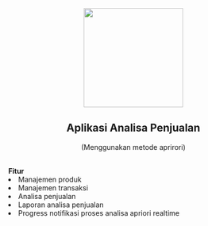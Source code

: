 <center>
<img src="https://s3.jagoanstorage.com/aditia-storage/asset/logo/analisaPenjualan.png" width="200">

## Aplikasi Analisa Penjualan
(Menggunakan metode aprirori)
</center>
<br/>
<strong>Fitur</strong>
<li>Manajemen produk</li>
<li>Manajemen transaksi</li>
<li>Analisa penjualan</li>
<li>Laporan analisa penjualan</li>
<li>Progress notifikasi proses analisa apriori realtime</li>